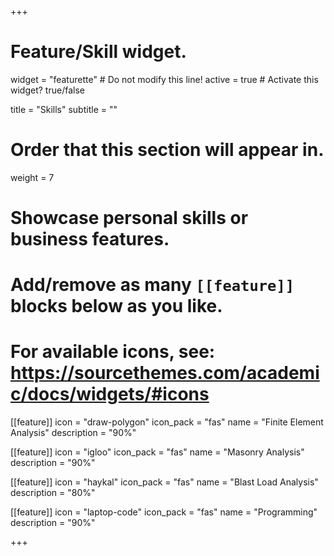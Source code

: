 +++
# Feature/Skill widget.
widget = "featurette"  # Do not modify this line!
active = true  # Activate this widget? true/false

title = "Skills"
subtitle = ""

# Order that this section will appear in.
weight = 7

# Showcase personal skills or business features.
# 
# Add/remove as many `[[feature]]` blocks below as you like.
# 
# For available icons, see: https://sourcethemes.com/academic/docs/widgets/#icons

[[feature]]
  icon = "draw-polygon"
  icon_pack = "fas"
  name = "Finite Element Analysis"
  description = "90%"
  
[[feature]]
  icon = "igloo"
  icon_pack = "fas"
  name = "Masonry Analysis"
  description = "90%"  

[[feature]]
  icon = "haykal"
  icon_pack = "fas"
  name = "Blast Load Analysis"
  description = "80%"  
  
[[feature]]
  icon = "laptop-code"
  icon_pack = "fas"
  name = "Programming"
  description = "90%"

+++
